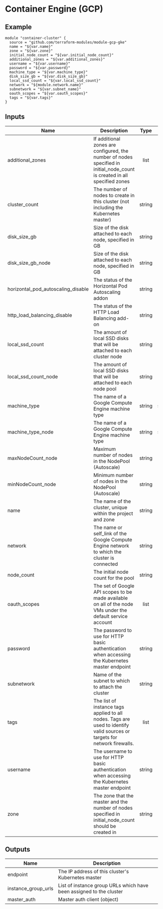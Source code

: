 # Container Engine (GCP)

## Example

```
module "container-cluster" {
  source = "github.com/terraform-modules/module-gcp-gke"
  name = "${var.name}"
  zone = "${var.zone}"
  initial_node_count = "${var.initial_node_count}"
  additional_zones = "${var.additional_zones}"
  username = "${var.username}"
  password = "${var.password}"
  machine_type = "${var.machine_type}"
  disk_size_gb = "${var.disk_size_gb}"
  local_ssd_count = "${var.local_ssd_count}"
  network = "${module.network.name}"
  subnetwork = "${var.subnet_name}"
  oauth_scopes = "${var.oauth_scopes}"
  tags = "${var.tags}"
}
```

## Inputs

| Name | Description | Type | Default | Required |
|------|-------------|:----:|:-----:|:-----:|
| additional_zones | If additional zones are configured, the number of nodes specified in initial_node_count is created in all specified zones | list | `<list>` | no |
| cluster_count | The number of nodes to create in this cluster (not including the Kubernetes master) | string | `1` | no |
| disk_size_gb | Size of the disk attached to each node, specified in GB | string | `10` | no |
| disk_size_gb_node | Size of the disk attached to each node, specified in GB | string | `10` | no |
| horizontal_pod_autoscaling_disable | The status of the Horizontal Pod Autoscaling addon | string | `true` | no |
| http_load_balancing_disable | The status of the HTTP Load Balancing add-on | string | `false` | no |
| local_ssd_count | The amount of local SSD disks that will be attached to each cluster node | string | `0` | no |
| local_ssd_count_node | The amount of local SSD disks that will be attached to each node pool | string | `0` | no |
| machine_type | The name of a Google Compute Engine machine type | string | `n1-standard-1` | no |
| machine_type_node | The name of a Google Compute Engine machine type | string | `n1-standard-1` | no |
| maxNodeCount_node | Maximum number of nodes in the NodePool (Autoscale) | string | `3` | no |
| minNodeCount_node | Minimum number of nodes in the NodePool (Autoscale) | string | `1` | no |
| name | The name of the cluster, unique within the project and zone | string | - | yes |
| network | The name or self_link of the Google Compute Engine network to which the cluster is connected | string | `default` | no|
| node_count | The initial node count for the pool | string | `2` | no |
| oauth_scopes | The set of Google API scopes to be made available on all of the node VMs under the default service account | list| `<list>` | no |
| password | The password to use for HTTP basic authentication when accessing the Kubernetes master endpoint | string | - | yes |
| subnetwork | Name of the subnet to which to attach the cluster | string | `default` | no |
| tags | The list of instance tags applied to all nodes. Tags are used to identify valid sources or targets for network firewalls.| list | `<list>` | no |
| username | The username to use for HTTP basic authentication when accessing the Kubernetes master endpoint | string | - | yes |
| zone | The zone that the master and the number of nodes specified in initial_node_count should be created in | string | - | yes |

## Outputs

| Name | Description |
|------|-------------|
| endpoint | The IP address of this cluster's Kubernetes master |
| instance_group_urls | List of instance group URLs which have been assigned to the cluster |
| master_auth | Master auth client (object) |
